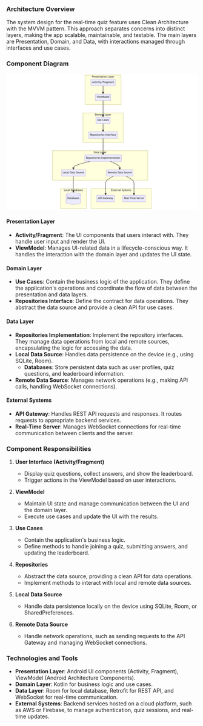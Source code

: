 ### Architecture Overview

The system design for the real-time quiz feature uses Clean Architecture with the MVVM pattern. This approach separates concerns into distinct layers, making the app scalable, maintainable, and testable. The main layers are Presentation, Domain, and Data, with interactions managed through interfaces and use cases.

### Component Diagram

![image info](./pictures/mobile-architecture-diagram.png)



#### Presentation Layer
- **Activity/Fragment**: The UI components that users interact with. They handle user input and render the UI.
- **ViewModel**: Manages UI-related data in a lifecycle-conscious way. It handles the interaction with the domain layer and updates the UI state.

#### Domain Layer
- **Use Cases**: Contain the business logic of the application. They define the application's operations and coordinate the flow of data between the presentation and data layers.
- **Repositories Interface**: Define the contract for data operations. They abstract the data source and provide a clean API for use cases.

#### Data Layer
- **Repositories Implementation**: Implement the repository interfaces. They manage data operations from local and remote sources, encapsulating the logic for accessing the data.
- **Local Data Source**: Handles data persistence on the device (e.g., using SQLite, Room).
    - **Databases**: Store persistent data such as user profiles, quiz questions, and leaderboard information.
- **Remote Data Source**: Manages network operations (e.g., making API calls, handling WebSocket connections).

#### External Systems
- **API Gateway**: Handles REST API requests and responses. It routes requests to appropriate backend services.
- **Real-Time Server**: Manages WebSocket connections for real-time communication between clients and the server.

### Component Responsibilities

1. **User Interface (Activity/Fragment)**
   - Display quiz questions, collect answers, and show the leaderboard.
   - Trigger actions in the ViewModel based on user interactions.

2. **ViewModel**
   - Maintain UI state and manage communication between the UI and the domain layer.
   - Execute use cases and update the UI with the results.

3. **Use Cases**
   - Contain the application's business logic.
   - Define methods to handle joining a quiz, submitting answers, and updating the leaderboard.

4. **Repositories**
   - Abstract the data source, providing a clean API for data operations.
   - Implement methods to interact with local and remote data sources.

5. **Local Data Source**
   - Handle data persistence locally on the device using SQLite, Room, or SharedPreferences.

6. **Remote Data Source**
   - Handle network operations, such as sending requests to the API Gateway and managing WebSocket connections.

### Technologies and Tools

- **Presentation Layer**: Android UI components (Activity, Fragment), ViewModel (Android Architecture Components).
- **Domain Layer**: Kotlin for business logic and use cases.
- **Data Layer**: Room for local database, Retrofit for REST API, and WebSocket for real-time communication.
- **External Systems**: Backend services hosted on a cloud platform, such as AWS or Firebase, to manage authentication, quiz sessions, and real-time updates.
